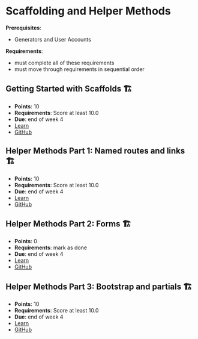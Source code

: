 # Scaffolding and Helper Methods

**Prerequisites**:
- Generators and User Accounts

**Requirements**:
- must complete all of these requirements
- must move through requirements in sequential order

## Getting Started with Scaffolds 🏗️
- **Points**: 10
- **Requirements**: Score at least 10.0
- **Due**: end of week 4
- [Learn](https://learn.firstdraft.com/lessons/158-getting-started-with-scaffolds)
- [GitHub](https://github.com/appdev-lessons/getting-started-with-scaffolds)

## Helper Methods Part 1: Named routes and links 🏗️
- **Points**: 10
- **Requirements**: Score at least 10.0
- **Due**: end of week 4
- [Learn](https://learn.firstdraft.com/lessons/160-helper-methods-part-1)
- [GitHub](https://github.com/appdev-lessons/helper-methods-part-1)

## Helper Methods Part 2: Forms 🏗️
- **Points**: 0
- **Requirements**: mark as done
- **Due**: end of week 4
- [Learn](https://learn.firstdraft.com/lessons/161-helper-methods-part-2)
- [GitHub](https://github.com/appdev-lessons/helper-methods-part-2)
 
## Helper Methods Part 3: Bootstrap and partials 🏗️
- **Points**: 10
- **Requirements**: Score at least 10.0
- **Due**: end of week 4
- [Learn](https://learn.firstdraft.com/lessons/194-helper-methods-part-3)
- [GitHub](https://github.com/appdev-lessons/helper-methods-part-3)
